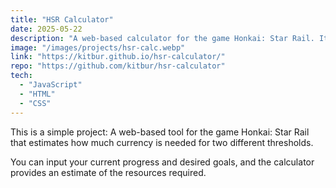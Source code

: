 ```yaml
---
title: "HSR Calculator"
date: 2025-05-22
description: "A web-based calculator for the game Honkai: Star Rail. It estimates how much currency is needed for two different thresholds."
image: "/images/projects/hsr-calc.webp"
link: "https://kitbur.github.io/hsr-calculator/"
repo: "https://github.com/kitbur/hsr-calculator"
tech:
  - "JavaScript"
  - "HTML"
  - "CSS"
---
```


This is a simple project: A web-based tool for the game Honkai: Star Rail that estimates how much currency is needed for two different thresholds. 

You can input your current progress and desired goals, and the calculator provides an estimate of the resources required.